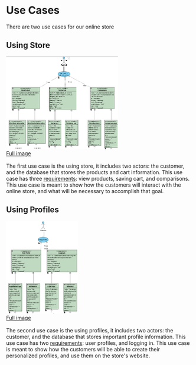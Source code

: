 # Use Cases
There are two use cases for our online store
## Using Store
<img src="use_case_using_store.png" alt="Using store use case" height="250px"><br>
[Full image](https://github.com/Winter22SOFE2720/CRN-73378-Group-7-Project/blob/main/Use%20Cases/use_case_using_store.png)<br><br>
The first use case is the using store, it includes two actors: the customer, and the database that stores the products and cart information. This use case has three [requirements](https://github.com/Winter22SOFE2720/CRN-73378-Group-7-Project/tree/main/Requirements#requirements): view products, saving cart, and comparisons. This use case is meant to show how the customers will interact with the online store, and what will be necessary to accomplish that goal.
## Using Profiles
<img src="use_case_using_profiles.png" alt="Using profile use case" height="250px"><br>
[Full image](https://github.com/Winter22SOFE2720/CRN-73378-Group-7-Project/blob/main/Use%20Cases/use_case_using_profiles.png)<br><br>
The second use case is the using profiles, it includes two actors: the customer, and the database that stores important profile information. This use case has two [requirements](https://github.com/Winter22SOFE2720/CRN-73378-Group-7-Project/tree/main/Requirements#requirements): user profiles, and logging in. This use case is meant to show how the customers will be able to create their personalized profiles, and use them on the store's website.

